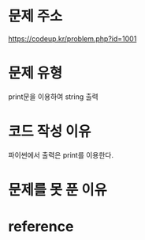 # 문제 주소
https://codeup.kr/problem.php?id=1001

# 문제 유형
print문을 이용하여 string 출력

# 코드 작성 이유
파이썬에서 출력은 print를 이용한다.

# 문제를 못 푼 이유

# reference